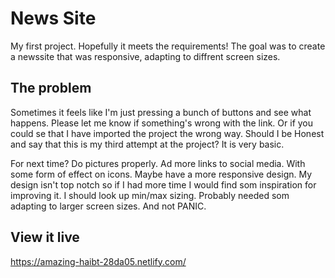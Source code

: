 # News Site

My first project. Hopefully it meets the requirements! The goal was to create a newssite that was responsive, adapting to diffrent screen sizes.


## The problem

 Sometimes it feels like I'm just pressing a bunch of buttons and see what happens. Please let me know if something's wrong with the link. Or if you could se that I have imported the project the wrong way. Should I be Honest and say that this is my third attempt at the project? It is very basic.
 
 
For next time? Do pictures properly. Ad more links to social media. With some form of effect on icons. Maybe have a more responsive design. My design isn't top notch so if I had more time I would find som inspiration for improving it. I should look up min/max sizing.
Probably needed som adapting to larger screen sizes. And not PANIC.

## View it live
https://amazing-haibt-28da05.netlify.com/
